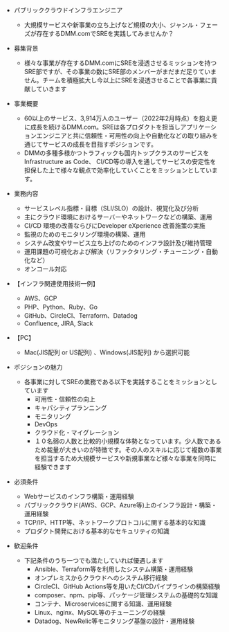 - パブリッククラウドインフラエンジニア
  - 大規模サービスや新事業の立ち上げなど規模の大小、ジャンル・フェーズが存在するDMM.comでSREを実践してみませんか？
- 募集背景
  - 様々な事業が存在するDMM.comにSREを浸透させるミッションを持つSRE部ですが、その事業の数にSRE部のメンバーがまだまだ足りていません。チームを積極拡大し今以上にSREを浸透させることで各事業に貢献していきます
- 事業概要
  - 60以上のサービス、3,914万人のユーザー（2022年2月時点）を抱え更に成長を続けるDMM.com。SREは各プロダクトを担当しアプリケーションエンジニアと共に信頼性・可用性の向上や自動化などの取り組みを通じてサービスの成長を目指すポジションです。
  - DMMの多種多様かつトラフィックも国内トップクラスのサービスをInfrastructure as Code、 CI/CD等の導入を通してサービスの安定性を担保した上で様々な観点で効率化していくことをミッションとしています。
- 業務内容
  - サービスレベル指標・目標（SLI/SLO）の設計、視覚化及び分析 
  - 主にクラウド環境におけるサーバーやネットワークなどの構築、運用 
  - CI/CD 環境の改善ならびにDeveloper eXperience 改善施策の実施 
  - 監視のためのモニタリング環境の構築、運用 
  - システム改変やサービス立ち上げのためのインフラ設計及び維持管理 
  - 運用課題の可視化および解決（リファクタリング・チューニング・自動化など） 
  - オンコール対応

- 【インフラ関連使用技術一例】
  - AWS、GCP
  - PHP、Python、Ruby、Go 
  - GitHub、CircleCI、Terraform、Datadog 
  - Confluence, JIRA, Slack

- 【PC】 
  - Mac(JIS配列 or US配列) 、Windows(JIS配列) から選択可能

- ポジションの魅力
  - 各事業に対してSREの業務である以下を実践することをミッションとしています
    - 可用性・信頼性の向上
    - キャパシティプランニング 
    - モニタリング 
    - DevOps 
    - クラウド化・マイグレーション
    - １０名弱の人数と比較的小規模な体勢となっています。少人数であるため裁量が大きいのが特徴です。その人のスキルに応じて複数の事業を担当するため大規模サービスや新規事業など様々な事業を同時に経験できます

- 必須条件 
  - Webサービスのインフラ構築・運用経験 
  - パブリッククラウド(AWS、GCP、Azure等)上のインフラ設計・構築・運用経験 
  - TCP/IP、HTTP等、ネットワークプロトコルに関する基本的な知識 
  - プロダクト開発における基本的なセキュリティの知識

- 歓迎条件 
  - 下記条件のうち一つでも満たしていれば優遇します 
    - Ansible、Terraform等を利用したシステム構築・運用経験 
    - オンプレミスからクラウドへのシステム移行経験 
    - CircleCI、GitHub Actions等を用いたCI/CDパイプラインの構築経験 
    - composer、npm、pip等、パッケージ管理システムの基礎的な知識 
    - コンテナ、Microservicesに関する知識、運用経験 
    - Linux、nginx、MySQL等のチューニングの経験 
    - Datadog、NewRelic等モニタリング基盤の設計・運用経験